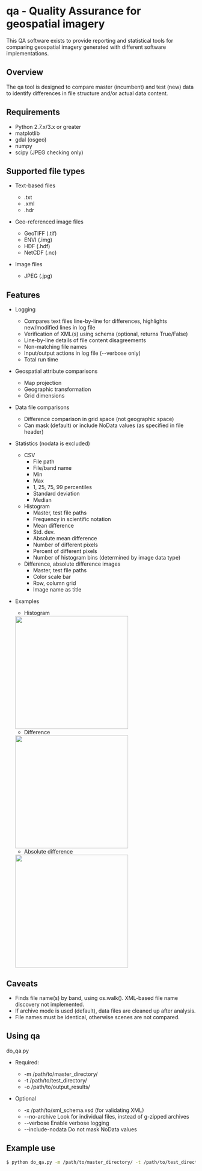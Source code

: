 # qa - Quality Assurance for geospatial imagery
This QA software exists to provide reporting and statistical tools for comparing geospatial imagery generated with different software implementations.

## Overview
The qa tool is designed to compare master (incumbent) and test (new) data to identify differences in file structure and/or actual data content. 

## Requirements
* Python 2.7.x/3.x or greater
* matplotlib
* gdal (osgeo)
* numpy
* scipy (JPEG checking only)

## Supported file types
* Text-based files
  * .txt
  * .xml
  * .hdr

* Geo-referenced image files
  * GeoTIFF (.tif)
  * ENVI (.img)
  * HDF (.hdf)
  * NetCDF (.nc)

* Image files
  * JPEG (.jpg)

## Features
* Logging
  * Compares text files line-by-line for differences, highlights new/modified lines in log file
  * Verification of XML(s) using schema (optional, returns True/False)
  * Line-by-line details of file content disagreements
  * Non-matching file names
  * Input/output actions in log file (--verbose only)
  * Total run time

* Geospatial attribute comparisons
  * Map projection
  * Geographic transformation
  * Grid dimensions
 
* Data file comparisons
  * Difference comparison in grid space (not geographic space)
  * Can mask (default) or include NoData values (as specified in file header)

* Statistics (nodata is excluded)
  * CSV
    * File path
    * File/band name
    * Min
    * Max
    * 1, 25, 75, 99 percentiles
    * Standard deviation
    * Median
  * Histogram
    * Master, test file paths
    * Frequency in scientific notation
    * Mean difference
    * Std. dev.
    * Absolute mean difference
    * Number of different pixels
    * Percent of different pixels
    * Number of histogram bins (determined by image data type)
  * Difference, absolute difference images
    * Master, test file paths
    * Color scale bar
    * Row, column grid
    * Image name as title

* Examples
  * Histogram
  
  <img src="https://github.com/stevefoga/landsat-tools/raw/master/qa/assets/LC08_L1TP_047027_20131014_20170117_01_T1_sr_band3.img_diff_0_hist.png" width="300">

  * Difference
  
  <img src="https://github.com/stevefoga/landsat-tools/raw/master/qa/assets/LC08_L1TP_047027_20131014_20170117_01_T1_sr_band3.img_diff_0.png" width="300">

  * Absolute difference
  
  <img src="https://github.com/stevefoga/landsat-tools/raw/master/qa/assets/LC08_L1TP_047027_20131014_20170117_01_T1_sr_band3.img_abs_diff_0.png" width="300">


## Caveats
* Finds file name(s) by band, using os.walk(). XML-based file name discovery not implemented.
* If archive mode is used (default), data files are cleaned up after analysis.
* File names must be identical, otherwise scenes are not compared.

## Using qa
do_qa.py 
  
  * Required:
    * -m /path/to/master_directory/
    * -t /path/to/test_directory/
    * -o /path/to/output_results/
  
  * Optional
    * -x /path/to/xml_schema.xsd (for validating XML)
    * --no-archive Look for individual files, instead of g-zipped archives
    * --verbose Enable verbose logging
    * --include-nodata Do not mask NoData values

## Example use
```bash
$ python do_qa.py -m /path/to/master_directory/ -t /path/to/test_directory/ -o /path/to/output_results/ --verbose --include-nodata
```

